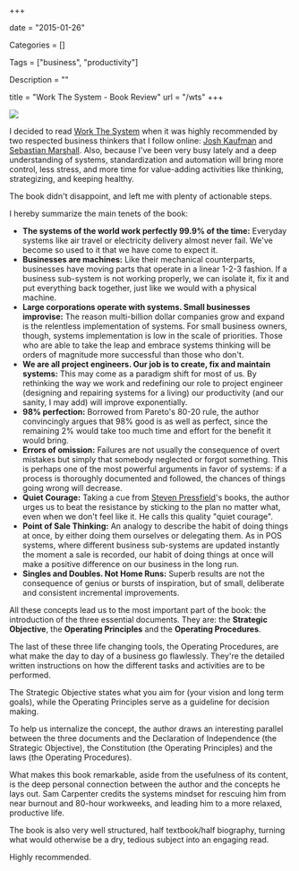 +++

date = "2015-01-26"

Categories = []

Tags = ["business", "productivity"]

Description = ""

title = "Work The System - Book Review"
url = "/wts"
+++



<img src="http://www.mariosanchez.org/images/wts.jpg" class="book">

I decided to read [Work The System](http://amzn.to/1zpyqRi) when it was highly recommended by two respected business thinkers that I follow online: [Josh Kaufman](http://www.joshkaufman.net) and [Sebastian Marshall](http://www.sebastianmarshall.com).  Also, because I've been very busy lately and a deep understanding of systems, standardization and automation will bring more control, less stress, and more time for value-adding activities like thinking, strategizing, and keeping healthy.

The book didn't disappoint, and left me with plenty of actionable steps.

I hereby summarize the main tenets of the book:

* **The systems of the world work perfectly 99.9% of the time:** Everyday systems like air travel or electricity delivery almost never fail. We've become so used to it that we have come to expect it.
* **Businesses are machines:** Like their mechanical counterparts, businesses have moving parts that operate in a linear 1-2-3 fashion. If a business sub-system is not working properly, we can isolate it, fix it and put everything back together, just like we would with a physical machine.
* **Large corporations operate with systems.  Small businesses improvise:** The reason multi-billion dollar companies grow and expand is the relentless implementation of systems. For small business owners, though, systems implementation is low in the scale of priorities. Those who are able to take the leap and embrace systems thinking will be orders of magnitude more successful than those who don't.
* **We are all project engineers. Our job is to create, fix and maintain systems:** This may come as a paradigm shift for most of us. By rethinking the way we work and redefining our role to project engineer (designing and repairing systems for a living) our productivity (and our sanity, I may add) will improve exponentially.
* **98% perfection:**  Borrowed from Pareto's 80-20 rule, the author convincingly argues that 98% good is as well as perfect, since the remaining 2% would take too much time and effort for the benefit it would bring.
* **Errors of omission:** Failures are not usually the consequence of overt mistakes but simply that somebody neglected or forgot something.  This is perhaps one of the most powerful arguments in favor of systems: if a process is thoroughly documented and followed, the chances of things going wrong will decrease.
* **Quiet Courage:** Taking a cue from [Steven Pressfield](http://www.stevenpressfield.com/)'s books, the author urges us to beat the resistance by sticking to the plan no matter what, even when we don't feel like it.  He calls this quality "quiet courage".
* **Point of Sale Thinking:** An analogy to describe the  habit of doing things at once, by either doing them ourselves or delegating them. As in POS systems, where different business sub-systems are updated instantly the moment a sale is recorded, our habit of doing things at once will make a positive difference on our business in the long run.
* **Singles and Doubles. Not Home Runs:** Superb results are not the consequence of genius or bursts of inspiration, but of small, deliberate and consistent incremental improvements.


All these concepts lead us to the most important part of the book: the introduction of the three essential documents. They are: the **Strategic Objective**, the **Operating Principles** and the **Operating Procedures**.

The last of these three life changing tools, the Operating Procedures, are what make the day to day of a business go flawlessly. They're the detailed written instructions on how the different tasks and activities are to be performed.

The Strategic Objective states what you aim for (your vision and long term goals), while the Operating Principles serve as a guideline for decision making.

To help us internalize the concept, the author draws an interesting parallel between the three documents and the Declaration of Independence (the Strategic Objective), the Constitution (the Operating Principles) and the laws (the Operating Procedures).

What makes this book remarkable, aside from the usefulness of its content, is the deep personal connection between the author and the concepts he lays out. Sam Carpenter credits the systems mindset for rescuing him from near burnout and 80-hour workweeks, and leading him to a more relaxed, productive life.

The book is also very well structured, half textbook/half biography, turning what would otherwise be a dry, tedious subject into an engaging read.

Highly recommended.
